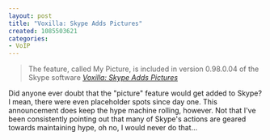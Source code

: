 ```yaml
--- 
layout: post
title: "Voxilla: Skype Adds Pictures"
created: 1085503621
categories: 
- VoIP
---
```

<blockquote>
The feature, called My Picture, is included in version 0.98.0.04 of the Skype software
<cite><a href="http://voxilla.com/modules.php?op=modload&name=News&file=article&sid=68">Voxilla: Skype Adds Pictures</a></cite></blockquote>

<p>Did anyone ever doubt that the "picture" feature would get added to Skype? I mean, there were even placeholder spots since day one. This announcement does keep the hype machine rolling, however. Not that I've been consistently pointing out that many of Skype's actions are geared towards maintaining hype, oh no, I would never do that…</p>
